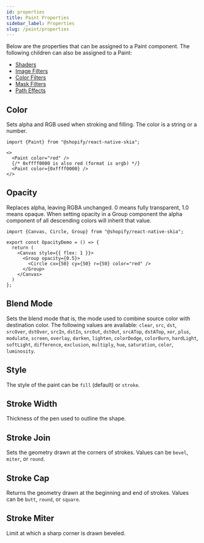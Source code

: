 ```yaml
---
id: properties
title: Paint Properties
sidebar_label: Properties
slug: /paint/properties
---
```


Below are the properties that can be assigned to a Paint component.
The following children can also be assigned to a Paint:
* [Shaders](/docs/shaders/overview) 
* [Image Filters](/docs/image-filters)
* [Color Filters](/docs/color-filters)
* [Mask Filters](/docs/mask-filters)
* [Path Effects](/docs/path-effects)

## Color

Sets alpha and RGB used when stroking and filling.
The color is a string or a number.

```tsx twoslash
import {Paint} from "@shopify/react-native-skia";

<>
  <Paint color="red" />
  {/* 0xffff0000 is also red (format is argb) */}
  <Paint color={0xffff0000} />
</>
```

## Opacity

Replaces alpha, leaving RGBA unchanged. 0 means fully transparent, 1.0 means opaque.
When setting opacity in a Group component the alpha component of all descending colors will inherit that value.

```tsx twoslash
import {Canvas, Circle, Group} from "@shopify/react-native-skia";

export const OpacityDemo = () => {
  return (
    <Canvas style={{ flex: 1 }}>
      <Group opacity={0.5}>
        <Circle cx={50} cy={50} r={50} color="red" />
      </Group>
    </Canvas>
  )
};

```

## Blend Mode

Sets the blend mode that is, the mode used to combine source color with destination color.
The following values are available: `clear`, `src`, `dst`, `srcOver`, `dstOver`, `srcIn`, `dstIn`, `srcOut`, `dstOut`,
`srcATop`, `dstATop`, `xor`, `plus`, `modulate`, `screen`, `overlay`, `darken`, `lighten`, `colorDodge`, `colorBurn`, `hardLight`,
`softLight`, `difference`, `exclusion`, `multiply`, `hue`, `saturation`, `color`, `luminosity`.

## Style

The style of the paint can be `fill` (default) or `stroke`.

## Stroke Width

Thickness of the pen used to outline the shape.

## Stroke Join

Sets the geometry drawn at the corners of strokes.
Values can be `bevel`, `miter`, or `round`.

## Stroke Cap

Returns the geometry drawn at the beginning and end of strokes.
Values can be `butt`, `round`, or `square`.

## Stroke Miter

Limit at which a sharp corner is drawn beveled.